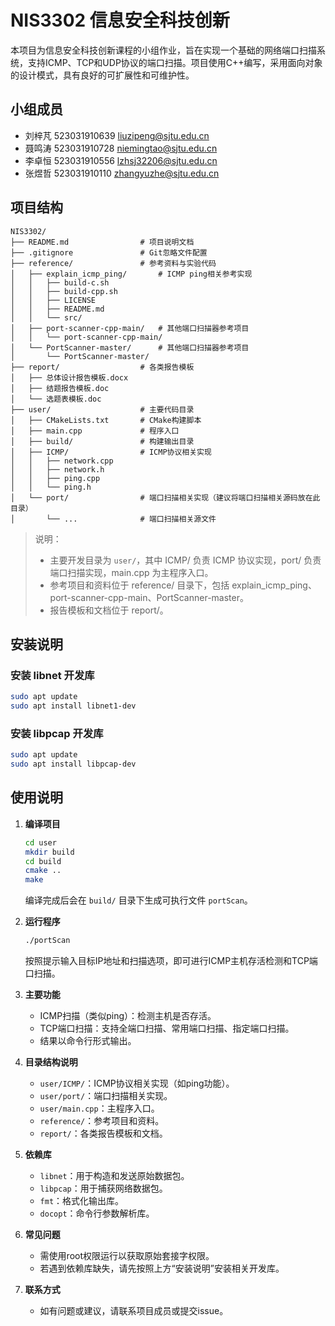 # NIS3302 信息安全科技创新

本项目为信息安全科技创新课程的小组作业，旨在实现一个基础的网络端口扫描系统，支持ICMP、TCP和UDP协议的端口扫描。项目使用C++编写，采用面向对象的设计模式，具有良好的可扩展性和可维护性。

## 小组成员

- 刘梓芃 523031910639 liuzipeng@sjtu.edu.cn
- 聂鸣涛 523031910728 niemingtao@sjtu.edu.cn
- 李卓恒 523031910556 lzhsj32206@sjtu.edu.cn
- 张煜哲 523031910110 zhangyuzhe@sjtu.edu.cn

## 项目结构

```
NIS3302/
├── README.md                # 项目说明文档
├── .gitignore               # Git忽略文件配置
├── reference/               # 参考资料与实验代码
│   ├── explain_icmp_ping/       # ICMP ping相关参考实现
│   │   ├── build-c.sh
│   │   ├── build-cpp.sh
│   │   ├── LICENSE
│   │   ├── README.md
│   │   └── src/
│   ├── port-scanner-cpp-main/   # 其他端口扫描器参考项目
│   │   └── port-scanner-cpp-main/
│   └── PortScanner-master/      # 其他端口扫描器参考项目
│       └── PortScanner-master/
├── report/                  # 各类报告模板
│   ├── 总体设计报告模板.docx
│   ├── 结题报告模板.doc
│   └── 选题表模板.doc
├── user/                    # 主要代码目录
│   ├── CMakeLists.txt       # CMake构建脚本
│   ├── main.cpp             # 程序入口
│   ├── build/               # 构建输出目录
│   ├── ICMP/                # ICMP协议相关实现
│   │   ├── network.cpp
│   │   ├── network.h
│   │   ├── ping.cpp
│   │   └── ping.h
│   └── port/                # 端口扫描相关实现（建议将端口扫描相关源码放在此目录）
│       └── ...              # 端口扫描相关源文件

```

> 说明：  
> - 主要开发目录为 `user/`，其中 ICMP/ 负责 ICMP 协议实现，port/ 负责端口扫描实现，main.cpp 为主程序入口。  
> - 参考项目和资料位于 reference/ 目录下，包括 explain_icmp_ping、port-scanner-cpp-main、PortScanner-master。  
> - 报告模板和文档位于 report/。
## 安装说明
### 安装 libnet 开发库
```bash
sudo apt update
sudo apt install libnet1-dev
```

### 安装 libpcap 开发库
```bash
sudo apt update
sudo apt install libpcap-dev
```
## 使用说明

1. **编译项目**
   ```bash
   cd user
   mkdir build
   cd build
   cmake ..
   make
   ```
   编译完成后会在 `build/` 目录下生成可执行文件 `portScan`。
    
2. **运行程序**
   ```bash
   ./portScan
   ```
   按照提示输入目标IP地址和扫描选项，即可进行ICMP主机存活检测和TCP端口扫描。

3. **主要功能**
   - ICMP扫描（类似ping）：检测主机是否存活。
   - TCP端口扫描：支持全端口扫描、常用端口扫描、指定端口扫描。
   - 结果以命令行形式输出。

4. **目录结构说明**
   - `user/ICMP/`：ICMP协议相关实现（如ping功能）。
   - `user/port/`：端口扫描相关实现。
   - `user/main.cpp`：主程序入口。
   - `reference/`：参考项目和资料。
   - `report/`：各类报告模板和文档。

5. **依赖库**
   - `libnet`：用于构造和发送原始数据包。
   - `libpcap`：用于捕获网络数据包。
   - `fmt`：格式化输出库。
   - `docopt`：命令行参数解析库。

6. **常见问题**
   - 需使用root权限运行以获取原始套接字权限。
   - 若遇到依赖库缺失，请先按照上方“安装说明”安装相关开发库。

7. **联系方式**
   - 如有问题或建议，请联系项目成员或提交issue。
